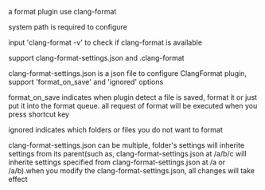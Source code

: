 a format plugin use clang-format

system path is required to configure

input 'clang-format -v' to check if clang-format is available

support clang-format-settings.json and .clang-format

clang-format-settings.json is a json file to configure ClangFormat plugin,
support 'format_on_save' and 'ignored' options

format_on_save indicates when plugin detect a file is saved, format it
or just put it into the format queue. all request of format will be executed
when you press shortcut key

ignored indicates which folders or files you do not want to format

clang-format-settings.json can be multiple, folder's settings will inherite
settings from its parent(such as, clang-format-settings.json at /a/b/c will inherite
settings specified from clang-format-settings.json at /a or /a/b).when you modify
the clang-format-settings.json, all changes will take effect